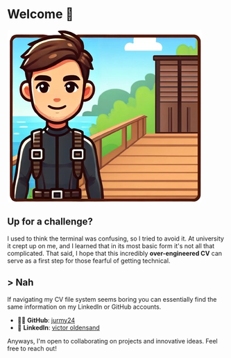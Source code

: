 # Welcome 👋

![Avatar image of Victor in scuba gear](/assets/victor-avatar.png 'Victor avatar in scuba gear')

## Up for a challenge?

I used to think the terminal was confusing, so I tried to avoid it. At university it crept up on me, and I learned that in its most basic form it's not all that complicated. That said, I hope that this incredibly **over-engineered CV** can serve as a first step for those fearful of getting technical.

## > Nah

If navigating my CV file system seems boring you can essentially find the same information on my LinkedIn or GitHub accounts.

-   👨‍💻 **GitHub**: [jurmy24](https://github.com/jurmy24)
-   👔 **LinkedIn**: [victor oldensand](https://www.linkedin.com/in/victor-oldensand/)

Anyways, I'm open to collaborating on projects and innovative ideas. Feel free to reach out!
